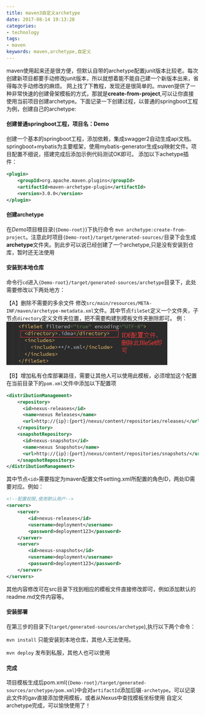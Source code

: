 ```yaml
---
title: maven3自定义archetype
date: 2017-08-14 19:13:28
categories: 
- technology
tags:
- maven
keywords: maven,archetype,自定义
---
```

maven使用起来还是很方便，但默认自带的archetype配置junit版本比较老。每次创建新项目都要手动修改junit版本，所以就想着能不能自己建一个新版本出来，省得每次手动修改的麻烦。
网上找了下教程，发现还是很简单的。maven提供了一种非常快速的创建骨架模板的方式，那就是**create-from-project**,可以让你直接使用当前项目创建archetype。下面记录一下创建过程，以普通的springboot工程为例，创建自己的archetype:
<!-- more -->

#### 创建普通springboot工程，项目名：Demo
创建一个基本的springboot工程，添加依赖，集成swagger2自动生成api文档。springboot+mybatis为主要框架，使用mybatis-generator生成sql映射文件。项目配置不细说，搭建完成后添加示例代码测试OK即可。
添加以下achetype插件：
```xml
<plugin>
    <groupId>org.apache.maven.plugins</groupId>
    <artifactId>maven-archetype-plugin</artifactId>
    <version>3.0.0</version>
</plugin>
```

#### 创建archetype
在*Demo*项目根目录(`{Demo-root}`)下执行命令 `mvn archetype:create-from-project`。注意此时项目`{Demo-root}/target/generated-sources/`目录下会生成**archetype**文件夹。到此步可以说已经创建了一个archetype,只是没有安装到仓库，暂时还无法使用

#### 安装到本地仓库
命令行`cd`进入`{Demo-root}/target/generated-sources/archetype`目录下，此处需要修改以下两处地方：

【A】删除不需要的多余文件
修改`src/main/resources/META-INF/maven/archetype-metadata.xml`文件。其中节点`fileSet`定义一个文件夹，子节点`directory`定义文件夹位置，把不需要构建到模板文件夹删除即可。
例：![fileSet](maven3自定义archetype/fileSet.png)

【B】增加私有仓库部署路径，需要让其他人可以使用此模板，必须增加这个配置
在当前目录下的`pom.xml`文件中添加以下配置项
```xml
<distributionManagement>
    <repository>
      <id>nexus-releases</id>
      <name>nexus Releases</name>
      <url>http://{ip}:{port}/nexus/content/repositories/releases/</url>
    </repository>
    <snapshotRepository>
      <id>nexus-snapshots</id>
      <name>nexus Snapshots</name>
      <url>http://{ip}:{port}/nexus/content/repositories/snapshots/</url>
    </snapshotRepository>
</distributionManagement>
```
其中节点`<id>`需要指定为maven配置文件setting.xml所配置的角色ID，两处ID需要对应。例如：
```xml
<!--配置权限,使用默认用户-->
<servers>
    <server>
        <id>nexus-releases</id>
        <username>deployment</username>
        <password>deployment123</password>
    </server>
    <server> 
        <id>nexus-snapshots</id>
        <username>deployment</username>
        <password>deployment123</password>
    </server>
</servers>
```
其他内容修改可在src目录下找到相应的模板文件直接修改即可，例如添加默认的readme.md文件内容等。

#### 安装部署
在第三步的目录下(`target/generated-sources/archetype`),执行以下两个命令：
    
`mvn install` 只能安装到本地仓库，其他人无法使用。
    
`mvn deploy` 发布到私服，其他人也可以使用

#### 完成
项目模板生成后pom.xml(`{Demo-root}/target/generated-sources/archetype/pom.xml`)中会对`artifactId`添加后辍`-archetype`。可以记录此文件的gav直接添加使用模板，或者从Nexus中查找模板坐标使用
自定义archetype完成，可以愉快使用了！